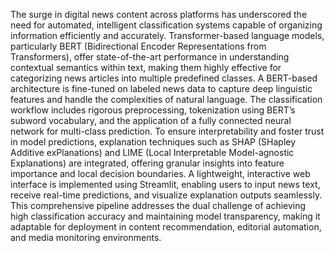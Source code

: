 The surge in digital news content across platforms has underscored the need for automated, 
intelligent classification systems capable of organizing information efficiently and accurately. 
Transformer-based language models, particularly BERT (Bidirectional Encoder 
Representations from Transformers), offer state-of-the-art performance in understanding 
contextual semantics within text, making them highly effective for categorizing news articles 
into multiple predefined classes. A BERT-based architecture is fine-tuned on labeled news data 
to capture deep linguistic features and handle the complexities of natural language. The 
classification workflow includes rigorous preprocessing, tokenization using BERT’s subword 
vocabulary, and the application of a fully connected neural network for multi-class prediction. 
To ensure interpretability and foster trust in model predictions, explanation techniques such as 
SHAP (SHapley Additive exPlanations) and LIME (Local Interpretable Model-agnostic 
Explanations) are integrated, offering granular insights into feature importance and local 
decision boundaries. A lightweight, interactive web interface is implemented using Streamlit, 
enabling users to input news text, receive real-time predictions, and visualize explanation 
outputs seamlessly. This comprehensive pipeline addresses the dual challenge of achieving high 
classification accuracy and maintaining model transparency, making it adaptable for 
deployment in content recommendation, editorial automation, and media monitoring 
environments.
